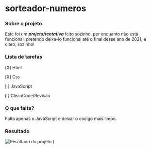 # sorteador-numeros

### **Sobre o projeto**

Este foi um _**projeto/tentativa**_ feito sozinho, por enquanto não está funcional, pretendo deixa-lo funcional até o final desse ano de 2021, e claro, sozinho!

### **Lista de tarefas**

[X] Html

[X] Css

[ ] JavaScript

[ ] CleanCode/Revisão

### **O que falta?**

Falta apenas o JavaScript e deixar o codigo mais limpo.

### **Resultado**

![Resultado do projeto](https://user-images.githubusercontent.com/80369075/114094811-213a1080-9893-11eb-947d-256101179313.png)
)
